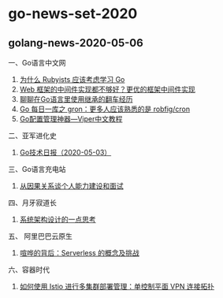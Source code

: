
# go-news-set-2020
## golang-news-2020-05-06
<p>一、Go语言中文网</p>

<ol>
<li><a href="https://mp.weixin.qq.com/s/yiSQDZcXox2ln9Wk-kUXQQ">为什么 Rubyists 应该考虑学习 Go</a></li>
<li><a href="https://mp.weixin.qq.com/s/jU47WYfLU_caS505HdVTVw">Web 框架的中间件实现都不够好？更优的框架中间件实现</a></li>
<li><a href="https://mp.weixin.qq.com/s/FriBa5K0hYXk3wnhhGREkA">聊聊在Go语言里使用继承的翻车经历</a></li>
<li><a href="https://mp.weixin.qq.com/s/gbF1ZSXe9N_m3SJUXkKvUA">Go 每日一库之 gron：更多人应该熟悉的是 robfig/cron</a></li>
<li><a href="https://mp.weixin.qq.com/s/FGy-JelUGctj4l3QYy7Bxw">Go配置管理神器—Viper中文教程</a></li>
</ol>

<p>二、亚军进化史</p>

<ol>
<li><a href="https://mp.weixin.qq.com/s/pnRQkvHyp33eJnnSbkpDEQ">Go技术日报（2020-05-03）</a></li>
</ol>

<p>三、Go语言充电站</p>

<ol>
<li><a href="https://mp.weixin.qq.com/s/hF3KOuFrSe4dYup-42ZvmQ">从因果关系谈个人能力建设和面试</a></li>
</ol>

<p>四、月牙寂道长</p>

<ol>
<li><a href="https://mp.weixin.qq.com/s/2vATENTGyqtyWx1Xjqj-_g">系统架构设计的一点思考</a></li>
</ol>

<p>五、 阿里巴巴云原生</p>

<ol>
<li><a href="https://mp.weixin.qq.com/s/1PA5aW17nhjuM6QOeO58Uw">喧哗的背后：Serverless 的概念及挑战</a></li>
</ol>

<p>六、容器时代</p>

<ol>
<li><a href="https://mp.weixin.qq.com/s/Gt0LnNqewUqfEEX_bkQjpA">如何使用 Istio 进行多集群部署管理：单控制平面 VPN 连接拓扑</a></li>
</ol>


